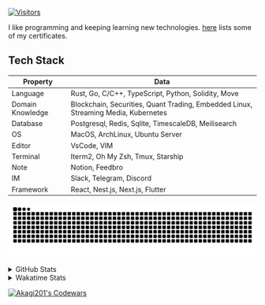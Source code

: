 <!-- markdownlint-disable MD041 MD010 MD033 -->
[![Visitors](https://api.visitorbadge.io/api/daily?path=Akagi201%2FAkagi201&label=Visitors%20Today&countColor=%2337d67a)](https://visitorbadge.io/status?path=Akagi201%2FAkagi201)

I like programming and keeping learning new technologies. [here](https://github.com/Akagi201/blockchain) lists some of my certificates.

## Tech Stack

| Property         	| Data                                                                               	|
|------------------	|------------------------------------------------------------------------------------	|
| Language         	| Rust, Go, C/C++, TypeScript, Python, Solidity, Move                                 |
| Domain Knowledge 	| Blockchain, Securities, Quant Trading, Embedded Linux, Streaming Media, Kubernetes 	|
| Database         	| Postgresql, Redis, Sqlite, TimescaleDB, Meilisearch                                 |
| OS               	| MacOS, ArchLinux, Ubuntu Server                                                     |
| Editor           	| VsCode, VIM                                                                        	|
| Terminal          | Iterm2, Oh My Zsh, Tmux, Starship                                                   |
| Note             	| Notion, Feedbro                                                                    	|
| IM               	| Slack, Telegram, Discord                                                            |
| Framework         | React, Nest.js, Next.js, Flutter                                                   	|

[![github contribution grid snake animation](https://raw.githubusercontent.com/Akagi201/Akagi201/output/github-contribution-grid-snake.svg#gh-light-mode-only)](https://github.com/Akagi201)

<details>
<summary>GitHub Stats</summary>
  <a href="https://github.com/Akagi201"><img alt="Profile Detail" src="https://raw.githubusercontent.com/Akagi201/Akagi201/master/profile-summary-card-output/dracula/0-profile-details.svg" /></a>
  <a href="https://github.com/Akagi201"><img alt="Github Stats" src="https://raw.githubusercontent.com/Akagi201/Akagi201/master/profile-summary-card-output/dracula/3-stats.svg" /></a>
  <a href="https://github.com/Akagi201"><img alt="Lang By Commits" src="https://raw.githubusercontent.com/Akagi201/Akagi201/master/profile-summary-card-output/dracula/2-most-commit-language.svg" /></a>
</details>

<details>
<summary>Wakatime Stats</summary>
<br>

<!--START_SECTION:waka-->

```text
From: 24 May 2023 - To: 31 May 2023

Total Time: 69 hrs 33 mins

Other             58 hrs 33 mins  █████████████████████░░░░   84.17 %
Rust              4 hrs 27 mins   █▓░░░░░░░░░░░░░░░░░░░░░░░   06.40 %
sh                3 hrs 24 mins   █▒░░░░░░░░░░░░░░░░░░░░░░░   04.90 %
Solidity          1 hr 23 mins    ▓░░░░░░░░░░░░░░░░░░░░░░░░   02.00 %
Markdown          31 mins         ▒░░░░░░░░░░░░░░░░░░░░░░░░   00.75 %
JSON              19 mins         ░░░░░░░░░░░░░░░░░░░░░░░░░   00.46 %
TOML              14 mins         ░░░░░░░░░░░░░░░░░░░░░░░░░   00.34 %
Docker            13 mins         ░░░░░░░░░░░░░░░░░░░░░░░░░   00.33 %
TypeScript        13 mins         ░░░░░░░░░░░░░░░░░░░░░░░░░   00.33 %
Makefile          4 mins          ░░░░░░░░░░░░░░░░░░░░░░░░░   00.10 %
```

<!--END_SECTION:waka-->

</details>

<a href="https://www.codewars.com/users/Akagi201"><img alt="Akagi201's Codewars" src="https://www.codewars.com/users/Akagi201/badges/small"></a>
